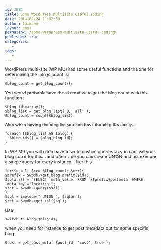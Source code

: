 ```yaml
---
id: 2081
title: Some WordPress multisite useful coding
date: 2014-04-24 11:02:58
author: taimane
layout: post
permalink: /some-wordpress-multisite-useful-coding/
published: true
categories:
   -
tags:
   -
---
```

WordPress multi-site (WP MU) has some useful functions and the one for determining the  blogs count is:
```
$blog_count = get_blog_count();
```
You would probable have the alternative to get the blog count with this function :
```
$blog_ids=array();
$blog_list = get_blog_list( 0, 'all' );
$blog_count = count($blog_list);
```
Also when having the blog list you can have the blog IDs easily...
```
foreach ($blog_list AS $blog) {
  $blog_ids[] = $blog[blog_id];
}
```

In WP MU you will often have to write custom queries so you can use your blog count for this... and often time you can create UNION and not execute a single query for every instance... like this

```
for($c = 1; $c>= $blog_count; $c++){
$prefix = $wpdb->get_blog_prefix($id);
$sqlarr[] = "SELECT `meta_value` FROM `{$prefix}postmeta` WHERE `meta_key`='location'";
$ret = $wpdb->query($sql);
}
$sql = implode(" UNION ", $sqlarr);
$ret = $wpdb->get_col($sql);
```

Use
```
switch_to_blog($blogid);
```
when you need for instance to get post metadata but for some specific blog:
```
$cost = get_post_meta( $post_id, "cost", true );
```
